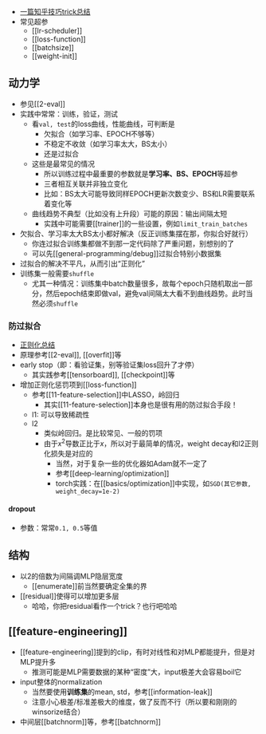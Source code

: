 - [一篇知乎技巧trick总结](https://zhuanlan.zhihu.com/p/95081141)
- 常见超参
  - [[lr-scheduler]]
  - [[loss-function]]
  - [[batchsize]]
  - [[weight-init]]
## 动力学
- 参见[[2-eval]]
- 实践中常常：训练，验证，测试
  - 看`val, test`的loss曲线，性能曲线，可判断是
    - 欠拟合（如学习率、EPOCH不够等）
    - 不稳定不收敛（如学习率太大，BS太小）
    - 还是过拟合
  - 这些是最常见的情况
    - 所以训练过程中最重要的参数就是**学习率、BS、EPOCH**等超参
    - 三者相互关联并非独立变化
    - 比如：BS太大可能导致同样EPOCH更新次数变少、BS和LR需要联系着变化等
  - 曲线趋势不典型（比如没有上升段）可能的原因：输出间隔太短
    - 实践中可能需要[[trainer]]的一些设置，例如`limit_train_batches`
- 欠拟合、学习率太大BS太小都好解决（反正训练集摆在那，你拟合好就行）
  - 你连过拟合训练集都做不到那一定代码除了严重问题，别想别的了
  - 可以先[[general-programming/debug]]过拟合特别小数据集
- 过拟合的解决不平凡，从而引出“正则化”
- 训练集一般需要`shuffle`
  - 尤其一种情况：训练集中batch数量很多，故每个epoch只随机取出一部分，然后epoch结束即做val，避免val间隔太大看不到曲线趋势。此时当然必须`shuffle`
### 防过拟合
- [正则化总结](https://zhuanlan.zhihu.com/p/69025058)
- 原理参考[[2-eval]], [[overfit]]等
- early stop（即：看验证集，别等验证集loss回升了才停）
  - 其实践参考[[tensorboard]], [[checkpoint]]等
- 增加正则化惩罚项到[[loss-function]]
  - 参考[[11-feature-selection]]中LASSO，岭回归
    - 其实[[11-feature-selection]]本身也是很有用的防过拟合手段！
  - l1: 可以导致稀疏性
  - l2
    - 类似岭回归。是比较常见、一般的罚项
    - 由于$x^2$导数正比于$x$，所以对于最简单的情况，weight decay和l2正则化损失是对应的
      - 当然，对于复杂一些的优化器如Adam就不一定了
      - 参考[[deep-learning/optimization]]
      - torch实践：在[[basics/optimization]]中实现，如`SGD(其它参数, weight_decay=1e-2)`
#### dropout
- 参数：常常`0.1, 0.5`等值
## 结构
- 以2的倍数为间隔调MLP隐层宽度
  - [[enumerate]]前当然要确定全集的界
- [[residual]]使得可以增加更多层
  - 哈哈，你把residual看作一个trick？也行吧哈哈
## [[feature-engineering]]
- [[feature-engineering]]提到的clip，有时对线性和对MLP都能提升，但是对MLP提升多
  - 推测可能是MLP需要数据的某种“密度”大，input极差大会容易boil它
- input整体的normalization
  - 当然要使用**训练集**的mean, std，参考[[information-leak]]
  - 注意小心极差/标准差极大的维度，做了反而不行（所以要和刚刚的winsorize结合）
- 中间层[[batchnorm]]等，参考[[batchnorm]]